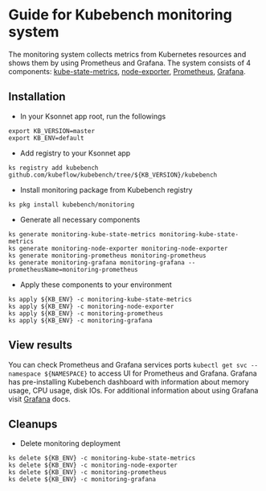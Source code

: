 # Guide for Kubebench monitoring system

The monitoring system collects metrics from Kubernetes resources and shows them by using Prometheus and Grafana. The system consists of 4 components: [kube-state-metrics](https://github.com/kubernetes/kube-state-metrics), [node-exporter](https://github.com/prometheus/node_exporter), [Prometheus](https://github.com/prometheus/prometheus), [Grafana](https://github.com/grafana/grafana).

## Installation

* In your Ksonnet app root, run the followings

```
export KB_VERSION=master
export KB_ENV=default
```
* Add registry to your Ksonnet app 

```
ks registry add kubebench github.com/kubeflow/kubebench/tree/${KB_VERSION}/kubebench
```

* Install monitoring package from Kubebench registry

```
ks pkg install kubebench/monitoring
```

* Generate all necessary components

```
ks generate monitoring-kube-state-metrics monitoring-kube-state-metrics
ks generate monitoring-node-exporter monitoring-node-exporter
ks generate monitoring-prometheus monitoring-prometheus
ks generate monitoring-grafana monitoring-grafana --prometheusName=monitoring-prometheus
```

* Apply these components to your environment

```
ks apply ${KB_ENV} -c monitoring-kube-state-metrics
ks apply ${KB_ENV} -c monitoring-node-exporter
ks apply ${KB_ENV} -c monitoring-prometheus
ks apply ${KB_ENV} -c monitoring-grafana
```

## View results 

You can check Prometheus and Grafana services ports ```kubectl get svc --namespace ${NAMESPACE}``` to access UI for Prometheus and Grafana.
Grafana has pre-installing Kubebench dashboard with information about memory usage, CPU usage, disk IOs. For additional information about using Grafana visit [Grafana](http://docs.grafana.org/) docs.

## Cleanups
* Delete monitoring deployment

```
ks delete ${KB_ENV} -c monitoring-kube-state-metrics
ks delete ${KB_ENV} -c monitoring-node-exporter
ks delete ${KB_ENV} -c monitoring-prometheus
ks delete ${KB_ENV} -c monitoring-grafana
```
